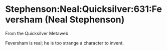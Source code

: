 
# Stephenson:Neal:Quicksilver:631:Feversham (Neal Stephenson)

From the Quicksilver Metaweb.

Feversham is real; he is too strange a character to invent.
